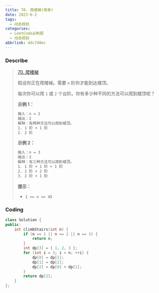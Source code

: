 ```yaml
---
title: 70. 爬楼梯(简单)
date: 2023-6-2
tags:
  - 动态规划
categories:
  - LeetCode必刷题
  - 动态规划
abbrlink: 4dc740ec
---
```


### Describe

> [70. 爬楼梯](https://leetcode.cn/problems/climbing-stairs/)
>
> 假设你正在爬楼梯。需要 `n` 阶你才能到达楼顶。
>
> 每次你可以爬 `1` 或 `2` 个台阶。你有多少种不同的方法可以爬到楼顶呢？
>
>  
>
> **示例 1：**
>
> ```txt
> 输入：n = 2
> 输出：2
> 解释：有两种方法可以爬到楼顶。
> 1. 1 阶 + 1 阶
> 2. 2 阶
> ```
>
> **示例 2：**
>
> ```txt
> 输入：n = 3
> 输出：3
> 解释：有三种方法可以爬到楼顶。
> 1. 1 阶 + 1 阶 + 1 阶
> 2. 1 阶 + 2 阶
> 3. 2 阶 + 1 阶
> ```
>
>  
>
> **提示：**
>
> - `1 <= n <= 45`

### Coding

```cpp
class Solution {
public:
    int climbStairs(int n) {
        if (n == 1 || n == 2 || n == 3) {
            return n;
        }
        int dp[3] = { 1, 2, 3 };
        for (int i = 3; i < n; ++i) {
            dp[0] = dp[1];
            dp[1] = dp[2];
            dp[2] = dp[0] + dp[1];
        }
        return dp[2];
    }
};
```

